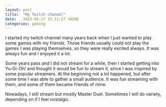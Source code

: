 ```yaml
---
layout: post
title:  "My Twitch channel"
date:   2023-04-17 13:11:27 +0200
categories: gaming
---
```


I started my twitch channel many years back when I just wanted to play some games with my friends.
Those friends usually could not play the games I was playing themselves, so they were really excited always.
It was always fun and I enjoyed it a lot.

Some years pass and I did not stream for a while, then I started getting into Yu-Gi-Oh! and thought it would be fun to stream it, since I was inspired by some popular streamers. At the beginning not a lot happened, but after some time I was able to gather a small audience.
It was fun streaming with them, and some of them became friends of mine.

Nowadays, I still stream but mostly Master Duel. Sometimes I will do variety, depending on if I feel nostalgic.